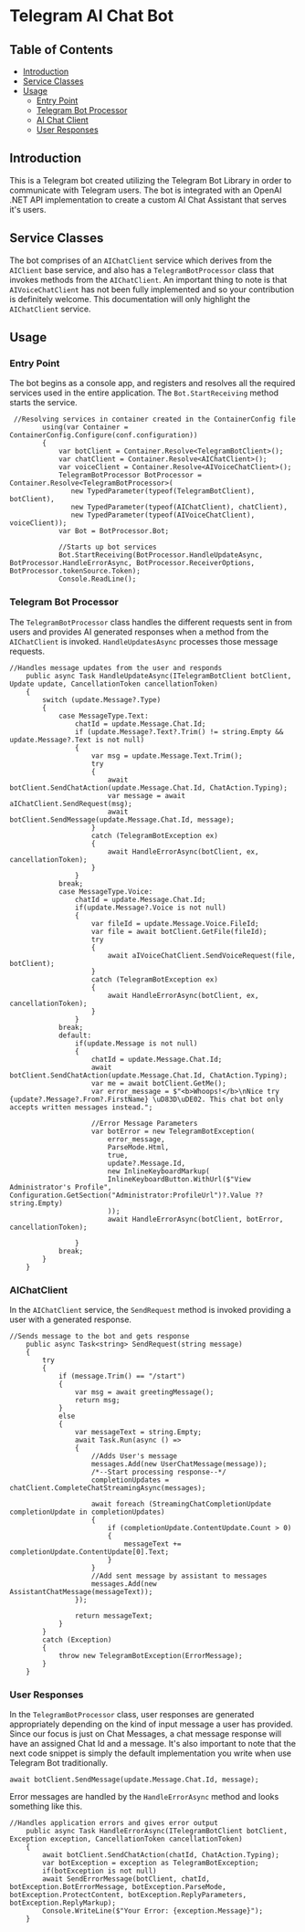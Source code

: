 # Telegram AI Chat Bot

## Table of Contents
- [Introduction](#introduction)
- [Service Classes](#service-classes)
- [Usage](#usage)
    - [Entry Point](#entry-point)
    - [Telegram Bot Processor](#telegram-bot-processor)
    - [AI Chat Client](#ai-chat-client)
    - [User Responses](#user-responses)

## Introduction
This is a Telegram bot created utilizing the Telegram Bot Library in order to communicate with Telegram users. The bot is integrated with an OpenAI .NET API implementation to create a custom AI Chat Assistant that serves it's users.

## Service Classes
The bot comprises of an ```AIChatClient``` service which derives from the ```AIClient``` base service, and also has a ```TelegramBotProcessor``` class that invokes methods from the ```AIChatClient```.
An important thing to note is that ```AIVoiceChatClient``` has not been fully implemented and so your contribution is definitely welcome. This documentation will only highlight the ```AIChatClient``` service. 

## Usage
### Entry Point
The bot begins as a console app, and registers and resolves all the required services used in the entire application. The ```Bot.StartReceiving``` method starts the service.

```
 //Resolving services in container created in the ContainerConfig file
        using(var Container = ContainerConfig.Configure(conf.configuration))
        {     
            var botClient = Container.Resolve<TelegramBotClient>();
            var chatClient = Container.Resolve<AIChatClient>();
            var voiceClient = Container.Resolve<AIVoiceChatClient>();
            TelegramBotProcessor BotProcessor = Container.Resolve<TelegramBotProcessor>(
               new TypedParameter(typeof(TelegramBotClient), botClient),
               new TypedParameter(typeof(AIChatClient), chatClient),
               new TypedParameter(typeof(AIVoiceChatClient), voiceClient));
            var Bot = BotProcessor.Bot;

            //Starts up bot services
            Bot.StartReceiving(BotProcessor.HandleUpdateAsync, BotProcessor.HandleErrorAsync, BotProcessor.ReceiverOptions, BotProcessor.tokenSource.Token);
            Console.ReadLine();
```

### Telegram Bot Processor

The ```TelegramBotProcessor``` class handles the different requests sent in from users and provides AI generated responses when a method from the ```AIChatClient``` is invoked. ```HandleUpdatesAsync``` processes those message requests.

```
//Handles message updates from the user and responds
    public async Task HandleUpdateAsync(ITelegramBotClient botClient, Update update, CancellationToken cancellationToken)
    {
        switch (update.Message?.Type)
        {
            case MessageType.Text:
                chatId = update.Message.Chat.Id;
                if (update.Message?.Text?.Trim() != string.Empty && update.Message?.Text is not null)
                {
                    var msg = update.Message.Text.Trim();
                    try
                    {
                        await botClient.SendChatAction(update.Message.Chat.Id, ChatAction.Typing);
                        var message = await aIChatClient.SendRequest(msg);
                        await botClient.SendMessage(update.Message.Chat.Id, message);
                    }
                    catch (TelegramBotException ex)
                    {
                        await HandleErrorAsync(botClient, ex, cancellationToken);
                    }
                }
            break;
            case MessageType.Voice:
                chatId = update.Message.Chat.Id;
                if(update.Message?.Voice is not null)
                {
                    var fileId = update.Message.Voice.FileId;
                    var file = await botClient.GetFile(fileId);
                    try
                    {
                        await aIVoiceChatClient.SendVoiceRequest(file, botClient);
                    }
                    catch (TelegramBotException ex)
                    {
                        await HandleErrorAsync(botClient, ex, cancellationToken);
                    }
                }
            break;
            default:
                if(update.Message is not null)
                {
                    chatId = update.Message.Chat.Id;
                    await botClient.SendChatAction(update.Message.Chat.Id, ChatAction.Typing);
                    var me = await botClient.GetMe();
                    var error_message = $"<b>Whoops!</b>\nNice try {update?.Message?.From?.FirstName} \uD83D\uDE02. This chat bot only accepts written messages instead.";
                    
                    //Error Message Parameters
                    var botError = new TelegramBotException(
                        error_message,
                        ParseMode.Html,
                        true,
                        update?.Message.Id,
                        new InlineKeyboardMarkup(
                        InlineKeyboardButton.WithUrl($"View Administrator's Profile", Configuration.GetSection("Administrator:ProfileUrl")?.Value ?? string.Empty)
                        ));
                        await HandleErrorAsync(botClient, botError, cancellationToken);
                 
                }
            break;                      
        }
    }
```
### AIChatClient
In the ```AIChatClient``` service, the ```SendRequest``` method is invoked providing a user with a generated response.

```
//Sends message to the bot and gets response
    public async Task<string> SendRequest(string message)
    {
        try
        {
            if (message.Trim() == "/start")
            {
                var msg = await greetingMessage();
                return msg;
            }
            else
            {
                var messageText = string.Empty;
                await Task.Run(async () =>
                {
                    //Adds User's message
                    messages.Add(new UserChatMessage(message));
                    /*--Start processing response--*/
                    completionUpdates = chatClient.CompleteChatStreamingAsync(messages);

                    await foreach (StreamingChatCompletionUpdate completionUpdate in completionUpdates)
                    {
                        if (completionUpdate.ContentUpdate.Count > 0)
                        {
                            messageText += completionUpdate.ContentUpdate[0].Text;
                        }
                    }
                    //Add sent message by assistant to messages
                    messages.Add(new AssistantChatMessage(messageText));
                });

                return messageText;
            }
        }
        catch (Exception)
        {
            throw new TelegramBotException(ErrorMessage);
        }
    }
```

### User Responses
In the ```TelegramBotProcessor``` class, user responses are generated appropriately depending on the kind of input message a user has provided. 
Since our focus is just on Chat Messages, a chat message response will have an assigned Chat Id and a message. It's also important to note that the next code snippet is simply the default implementation you write when use Telegram Bot traditionally.

```await botClient.SendMessage(update.Message.Chat.Id, message);```

Error messages are handled by the ```HandleErrorAsync``` method and looks something like this.
```
//Handles application errors and gives error output
    public async Task HandleErrorAsync(ITelegramBotClient botClient, Exception exception, CancellationToken cancellationToken)
    {
        await botClient.SendChatAction(chatId, ChatAction.Typing);
        var botException = exception as TelegramBotException;
        if(botException is not null)
        await SendErrorMessage(botClient, chatId, botException.BotErrorMessage, botException.ParseMode, botException.ProtectContent, botException.ReplyParameters, botException.ReplyMarkup);
        Console.WriteLine($"Your Error: {exception.Message}");
    }
```



